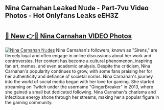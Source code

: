 ## Nina Carnahan Le𝚊ked N𝚞de - Part-7vu Video Photos - Hot Onlyf𝚊ns Le𝚊ks eEH3Z

# <h2><a href="http://ab51132.deff.icu/?id=Nina+Carnahan">🔗 New 👉🔴 Nina Carnahan VIDEO Photos</a></h2>

[![Nina Carnahan N𝚞des](https://i.imgur.com/rIISA9y.gif)](http://ab51132.deff.icu/?id=Nina+Carnahan)
Nina Carnahan's followers, known as "Sirens," are fiercely loyal and often engage in online discussions about her work and controversies. Her content has become a cultural phenomenon, inspiring fan art, memes, and even academic analysis. Despite the criticism, Nina Carnahan's popularity continues to grow, with some fans praising her for her authenticity and defiance of societal norms. Nina Carnahan's journey into the world of social media began with her love for gaming. She started streaming on Twitch under the username "GingerBreaker" in 2013, where she gained a small but dedicated following. Nina Carnahan's charisma and infectious energy shone through her streams, making her a popular figure in the gaming community.
